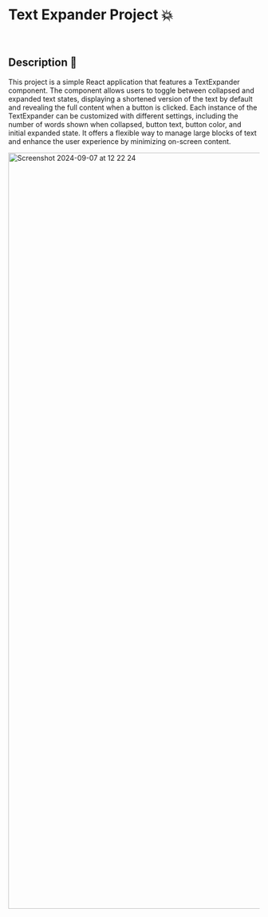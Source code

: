 # Text Expander Project 💥

<br />

## Description 💬

This project is a simple React application that features a TextExpander component. The component allows users to toggle between collapsed and expanded text states, displaying a shortened version of the text by default and revealing the full content when a button is clicked. Each instance of the TextExpander can be customized with different settings, including the number of words shown when collapsed, button text, button color, and initial expanded state. It offers a flexible way to manage large blocks of text and enhance the user experience by minimizing on-screen content.

<img width="1512" alt="Screenshot 2024-09-07 at 12 22 24" src="https://github.com/user-attachments/assets/f8c68238-1ca2-4f74-a2ca-24cb8801b5a5">
